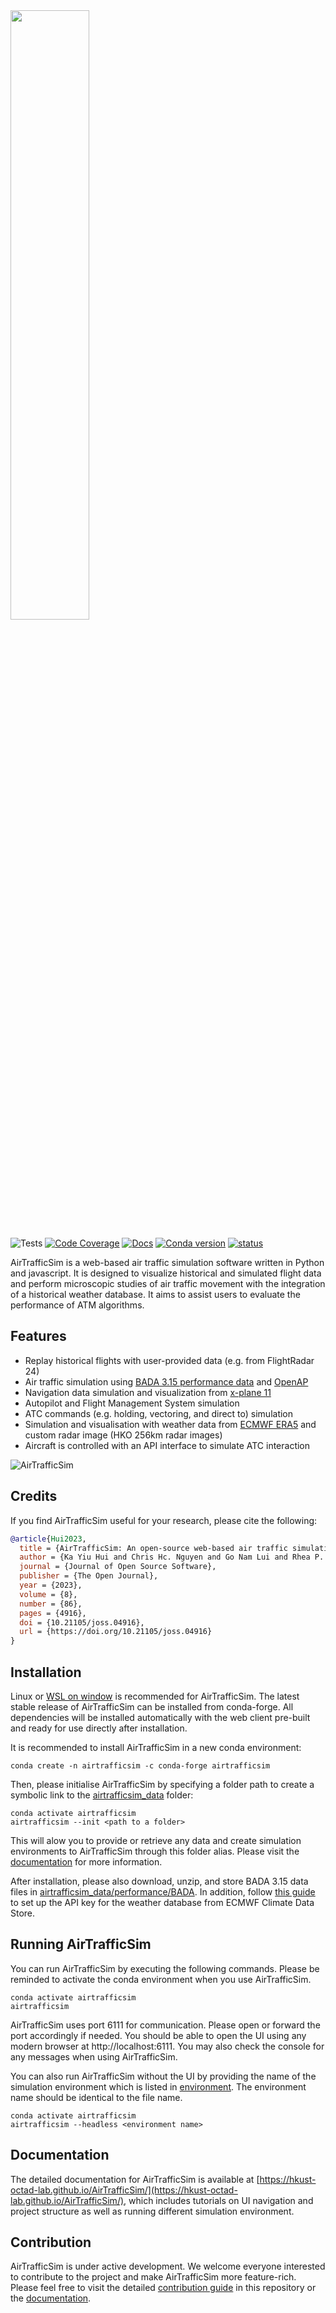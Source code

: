 <img src="docs/source/images/Logo-full.png" width=50% />

![Tests](https://github.com/HKUST-OCTAD-LAB/AirTrafficSim/actions/workflows/tests.yml/badge.svg)
[![Code Coverage](https://img.shields.io/codecov/c/github/HKUST-OCTAD-LAB/AirTrafficSim.svg)](https://codecov.io/gh/HKUST-OCTAD-LAB/AirTrafficSim)
[![Docs](https://github.com/HKUST-OCTAD-LAB/AirTrafficSim/actions/workflows/docs.yml/badge.svg)](https://hkust-octad-lab.github.io/AirTrafficSim/)
[![Conda version](https://img.shields.io/conda/vn/conda-forge/airtrafficsim)](https://anaconda.org/conda-forge/airtrafficsim)
[![status](https://joss.theoj.org/papers/7d4a9fdfae0c862863fa3645d3ae80b1/status.svg)](https://joss.theoj.org/papers/7d4a9fdfae0c862863fa3645d3ae80b1)

AirTrafficSim is a web-based air traffic simulation software written in Python and javascript. It is designed to visualize historical and simulated flight data and perform microscopic studies of air traffic movement with the integration of a historical weather database. It aims to assist users to evaluate the performance of ATM algorithms.

## Features

- Replay historical flights with user-provided data (e.g. from FlightRadar 24)
- Air traffic simulation using [BADA 3.15 performance data](https://www.eurocontrol.int/model/bada) and [OpenAP](https://github.com/TUDelft-CNS-ATM/openap)
- Navigation data simulation and visualization from [x-plane 11](https://developer.x-plane.com/docs/data-development-documentation/)
- Autopilot and Flight Management System simulation
- ATC commands (e.g. holding, vectoring, and direct to) simulation
- Simulation and visualisation with weather data from [ECMWF ERA5](https://cds.climate.copernicus.eu/cdsapp#!/dataset/reanalysis-era5-pressure-levels?tab=overview) and custom radar image (HKO 256km radar images)
- Aircraft is controlled with  an API interface to simulate ATC interaction

![AirTrafficSim](docs/source/images/UI_features.png)


## Credits

If you find AirTrafficSim useful for your research, please cite the following:

```bibtex
@article{Hui2023,
  title = {AirTrafficSim: An open-source web-based air traffic simulation platform.}, 
  author = {Ka Yiu Hui and Chris Hc. Nguyen and Go Nam Lui and Rhea P. Liem}, 
  journal = {Journal of Open Source Software},
  publisher = {The Open Journal}, 
  year = {2023}, 
  volume = {8}, 
  number = {86}, 
  pages = {4916},
  doi = {10.21105/joss.04916}, 
  url = {https://doi.org/10.21105/joss.04916}
}
```

## Installation

Linux or [WSL on window](https://learn.microsoft.com/en-us/windows/wsl/) is recommended for AirTrafficSim. The latest stable release of AirTrafficSim can be installed from conda-forge. All dependencies will be installed automatically with the web client pre-built and ready for use directly after installation.

It is recommended to install AirTrafficSim in a new conda environment:

```
conda create -n airtrafficsim -c conda-forge airtrafficsim 
```

Then, please initialise AirTrafficSim by specifying a folder path to create a symbolic link to the [airtrafficsim_data](airtrafficsim/data/) folder:

```
conda activate airtrafficsim
airtrafficsim --init <path to a folder>
```
This will alow you to provide or retrieve any data and create simulation environments to AirTrafficSim through this folder alias. Please visit the [documentation](https://hkust-octad-lab.github.io/AirTrafficSim/index.html) for more information.

After installation, please also download, unzip, and store BADA 3.15 data files in [airtrafficsim_data/performance/BADA](airtrafficsim/data/performance/BADA/). In addition, follow [this guide](https://cds.climate.copernicus.eu/api-how-to) to set up the API key for the weather database from ECMWF Climate Data Store.


## Running AirTrafficSim

You can run AirTrafficSim by executing the following commands. Please be reminded to activate the conda environment when you use AirTrafficSim. 

```
conda activate airtrafficsim
airtrafficsim
```

AirTrafficSim uses port 6111 for communication. Please open or forward the port accordingly if needed. You should be able to open the UI using any modern browser at http://localhost:6111. You may also check the console for any messages when using AirTrafficSim.


You can also run AirTrafficSim without the UI by providing the name of the simulation environment which is listed in [environment](airtrafficsim/data/environment/). The environment name should be identical to the file name.

```
conda activate airtrafficsim
airtrafficsim --headless <environment name>
```

## Documentation

The detailed documentation for AirTrafficSim is available at [https://hkust-octad-lab.github.io/AirTrafficSim/](https://hkust-octad-lab.github.io/AirTrafficSim/), which includes tutorials on UI navigation and project structure as well as running different simulation environment.

## Contribution

AirTrafficSim is under active development. We welcome everyone interested to contribute to the project and make AirTrafficSim more feature-rich. Please feel free to visit the detailed [contribution guide](./CONTRIBUTING.md) in this repository or the [documentation](https://hkust-octad-lab.github.io/AirTrafficSim/development/guide.html).
